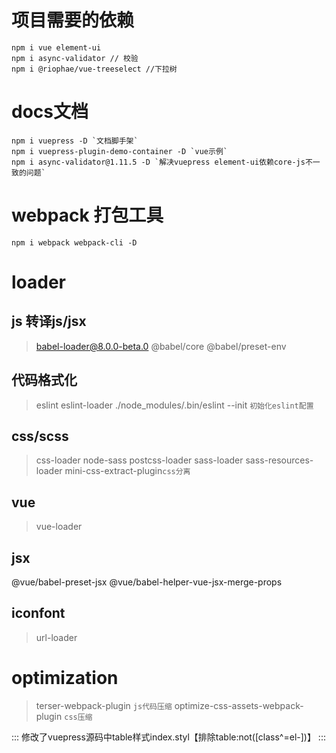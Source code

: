 <!--
 * @Author: PT
 * @Date: 2020-09-28 11:58:51
 * @LastEditors: PT
 * @LastEditTime: 2020-10-15 22:38:25
 * @Description: 安装依赖
-->
# 项目需要的依赖
```
npm i vue element-ui
npm i async-validator // 校验
npm i @riophae/vue-treeselect //下拉树
```
# docs文档
```
npm i vuepress -D `文档脚手架`
npm i vuepress-plugin-demo-container -D `vue示例`
npm i async-validator@1.11.5 -D `解决vuepress element-ui依赖core-js不一致的问题`
```

# webpack 打包工具
```
npm i webpack webpack-cli -D
```
# loader

## js 转译js/jsx
> babel-loader@8.0.0-beta.0 @babel/core @babel/preset-env

## 代码格式化
> eslint eslint-loader
> ./node_modules/.bin/eslint --init `初始化eslint配置`

## css/scss
> css-loader node-sass postcss-loader sass-loader sass-resources-loader
> mini-css-extract-plugin`css分离`

## vue
> vue-loader

## jsx
@vue/babel-preset-jsx @vue/babel-helper-vue-jsx-merge-props

## iconfont 
> url-loader

# optimization
> terser-webpack-plugin `js代码压缩`
> optimize-css-assets-webpack-plugin `css压缩`

:::
修改了vuepress源码中table样式index.styl【排除table:not([class^=el-])】
:::